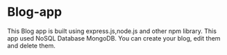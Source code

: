 # Blog-app
This Blog app is built using express.js,node.js and other npm library. This app used NoSQL Database MongoDB.
You can create your blog, edit them and delete them.
